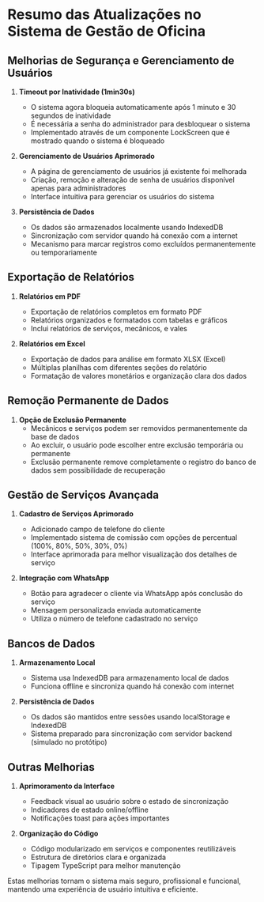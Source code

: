 
# Resumo das Atualizações no Sistema de Gestão de Oficina

## Melhorias de Segurança e Gerenciamento de Usuários

1. **Timeout por Inatividade (1min30s)**
   - O sistema agora bloqueia automaticamente após 1 minuto e 30 segundos de inatividade
   - É necessária a senha do administrador para desbloquear o sistema
   - Implementado através de um componente LockScreen que é mostrado quando o sistema é bloqueado

2. **Gerenciamento de Usuários Aprimorado**
   - A página de gerenciamento de usuários já existente foi melhorada
   - Criação, remoção e alteração de senha de usuários disponível apenas para administradores
   - Interface intuitiva para gerenciar os usuários do sistema

3. **Persistência de Dados**
   - Os dados são armazenados localmente usando IndexedDB
   - Sincronização com servidor quando há conexão com a internet
   - Mecanismo para marcar registros como excluídos permanentemente ou temporariamente

## Exportação de Relatórios

1. **Relatórios em PDF**
   - Exportação de relatórios completos em formato PDF
   - Relatórios organizados e formatados com tabelas e gráficos
   - Inclui relatórios de serviços, mecânicos, e vales

2. **Relatórios em Excel**
   - Exportação de dados para análise em formato XLSX (Excel)
   - Múltiplas planilhas com diferentes seções do relatório
   - Formatação de valores monetários e organização clara dos dados

## Remoção Permanente de Dados

1. **Opção de Exclusão Permanente**
   - Mecânicos e serviços podem ser removidos permanentemente da base de dados
   - Ao excluir, o usuário pode escolher entre exclusão temporária ou permanente
   - Exclusão permanente remove completamente o registro do banco de dados sem possibilidade de recuperação

## Gestão de Serviços Avançada

1. **Cadastro de Serviços Aprimorado**
   - Adicionado campo de telefone do cliente
   - Implementado sistema de comissão com opções de percentual (100%, 80%, 50%, 30%, 0%)
   - Interface aprimorada para melhor visualização dos detalhes de serviço

2. **Integração com WhatsApp**
   - Botão para agradecer o cliente via WhatsApp após conclusão do serviço
   - Mensagem personalizada enviada automaticamente
   - Utiliza o número de telefone cadastrado no serviço

## Bancos de Dados

1. **Armazenamento Local**
   - Sistema usa IndexedDB para armazenamento local de dados
   - Funciona offline e sincroniza quando há conexão com internet
   
2. **Persistência de Dados**
   - Os dados são mantidos entre sessões usando localStorage e IndexedDB
   - Sistema preparado para sincronização com servidor backend (simulado no protótipo)

## Outras Melhorias

1. **Aprimoramento da Interface**
   - Feedback visual ao usuário sobre o estado de sincronização
   - Indicadores de estado online/offline
   - Notificações toast para ações importantes

2. **Organização do Código**
   - Código modularizado em serviços e componentes reutilizáveis
   - Estrutura de diretórios clara e organizada
   - Tipagem TypeScript para melhor manutenção

Estas melhorias tornam o sistema mais seguro, profissional e funcional, mantendo uma experiência de usuário intuitiva e eficiente.
